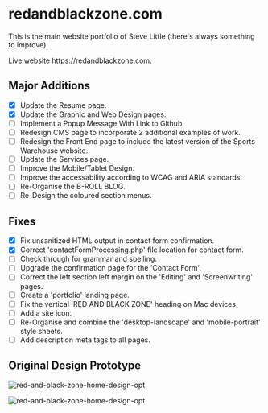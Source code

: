 # redandblackzone.com

This is the main website portfolio of Steve Little (there's always something to improve).

Live website https://redandblackzone.com.

## Major Additions

- [x] Update the Resume page.
- [x] Update the Graphic and Web Design pages.
- [ ] Implement a Popup Message With Link to Github.
- [ ] Redesign CMS page to incorporate 2 additional examples of work.
- [ ] Redesign the Front End page to include the latest version of the Sports Warehouse website.
- [ ] Update the Services page.
- [ ] Improve the Mobile/Tablet Design.
- [ ] Improve the accessability according to WCAG and ARIA standards.
- [ ] Re-Organise the B-ROLL BLOG.
- [ ] Re-Design the coloured section menus.

## Fixes

- [x] Fix unsanitized HTML output in contact form confirmation.
- [x] Correct 'contactFormProcessing.php' file location for contact form.
- [ ] Check through for grammar and spelling.
- [ ] Upgrade the confirmation page for the 'Contact Form'.
- [ ] Correct the left section left margin on the 'Editing' and 'Screenwriting' pages.
- [ ] Create a 'portfolio' landing page.
- [ ] Fix the vertical 'RED AND BLACK ZONE' heading on Mac devices.
- [ ] Add a site icon.
- [ ] Re-Organise and combine the 'desktop-landscape' and 'mobile-portrait' style sheets.
- [ ] Add description meta tags to all pages.

## Original Design Prototype

![red-and-black-zone-home-design-opt](https://redandblackzone.com/images/red-and-black-zone-home-design.png)

![red-and-black-zone-home-design-opt](https://redandblackzone.com/images/red-and-black-zone-contacts-design.png)
